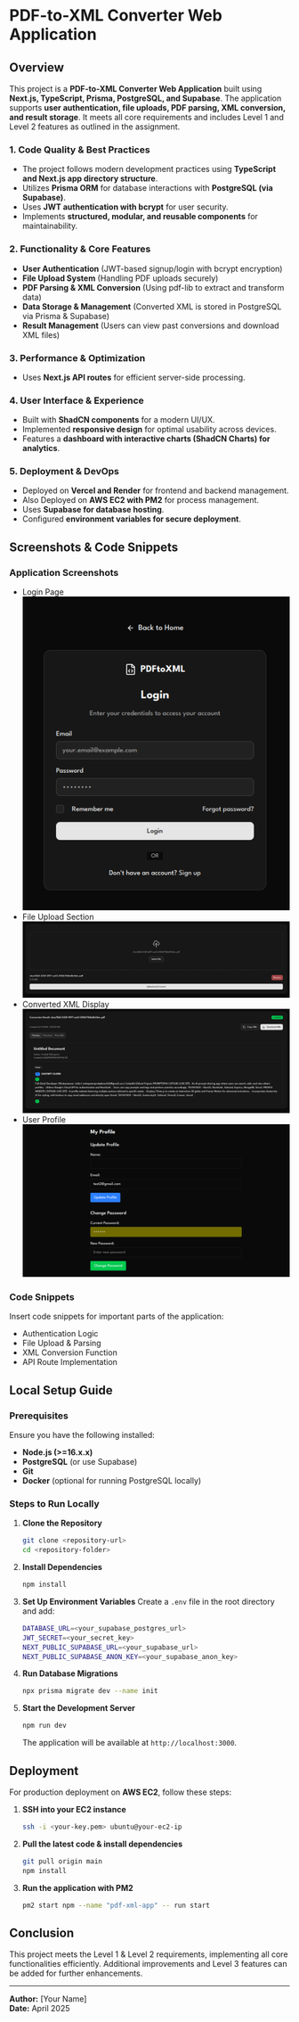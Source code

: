 # PDF-to-XML Converter Web Application

## Overview
This project is a **PDF-to-XML Converter Web Application** built using **Next.js, TypeScript, Prisma, PostgreSQL, and Supabase**. The application supports **user authentication, file uploads, PDF parsing, XML conversion, and result storage**. It meets all core requirements and includes Level 1 and Level 2 features as outlined in the assignment.

### **1. Code Quality & Best Practices**
- The project follows modern development practices using **TypeScript and Next.js app directory structure**.
- Utilizes **Prisma ORM** for database interactions with **PostgreSQL (via Supabase)**.
- Uses **JWT authentication with bcrypt** for user security.
- Implements **structured, modular, and reusable components** for maintainability.

### **2. Functionality & Core Features**
- **User Authentication** (JWT-based signup/login with bcrypt encryption)
- **File Upload System** (Handling PDF uploads securely)
- **PDF Parsing & XML Conversion** (Using pdf-lib to extract and transform data)
- **Data Storage & Management** (Converted XML is stored in PostgreSQL via Prisma & Supabase)
- **Result Management** (Users can view past conversions and download XML files)

### **3. Performance & Optimization**
- Uses **Next.js API routes** for efficient server-side processing.

### **4. User Interface & Experience**
- Built with **ShadCN components** for a modern UI/UX.
- Implemented **responsive design** for optimal usability across devices.
- Features a **dashboard with interactive charts (ShadCN Charts) for analytics**.

### **5. Deployment & DevOps**
- Deployed on **Vercel and Render** for frontend and backend management.
- Also Deployed on **AWS EC2 with PM2** for process management.
- Uses **Supabase for database hosting**.
- Configured **environment variables for secure deployment**.

## Screenshots & Code Snippets

### Application Screenshots

- Login Page
![alt text](frontend/public/cr_login.png)
- File Upload Section
![alt text](frontend/public/cr_fileUpload.png)
- Converted XML Display
![alt text](frontend/public/cr_xmlPreview.png)
- User Profile
![alt text](frontend/public/cr_userProfile.png)

### Code Snippets

Insert code snippets for important parts of the application:
- Authentication Logic
- File Upload & Parsing
- XML Conversion Function
- API Route Implementation

## Local Setup Guide

### Prerequisites
Ensure you have the following installed:
- **Node.js (>=16.x.x)**
- **PostgreSQL** (or use Supabase)
- **Git**
- **Docker** (optional for running PostgreSQL locally)

### Steps to Run Locally

1. **Clone the Repository**
   ```sh
   git clone <repository-url>
   cd <repository-folder>
   ```

2. **Install Dependencies**
   ```sh
   npm install
   ```

3. **Set Up Environment Variables**
   Create a `.env` file in the root directory and add:
   ```sh
   DATABASE_URL=<your_supabase_postgres_url>
   JWT_SECRET=<your_secret_key>
   NEXT_PUBLIC_SUPABASE_URL=<your_supabase_url>
   NEXT_PUBLIC_SUPABASE_ANON_KEY=<your_supabase_anon_key>
   ```

4. **Run Database Migrations**
   ```sh
   npx prisma migrate dev --name init
   ```

5. **Start the Development Server**
   ```sh
   npm run dev
   ```
   The application will be available at `http://localhost:3000`.

## Deployment

For production deployment on **AWS EC2**, follow these steps:

1. **SSH into your EC2 instance**
   ```sh
   ssh -i <your-key.pem> ubuntu@your-ec2-ip
   ```
2. **Pull the latest code & install dependencies**
   ```sh
   git pull origin main
   npm install
   ```
3. **Run the application with PM2**
   ```sh
   pm2 start npm --name "pdf-xml-app" -- run start
   ```

## Conclusion
This project meets the Level 1 & Level 2 requirements, implementing all core functionalities efficiently. Additional improvements and Level 3 features can be added for further enhancements.

---

**Author:** [Your Name]  
**Date:** April 2025
